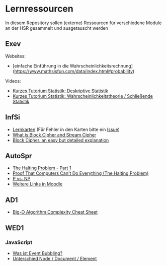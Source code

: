 # Lernressourcen

In diesem Repository sollen (externe) Ressourcen für verschiedene Module an der HSR gesammelt und ausgetauscht werden

## Exev

Websites:

* [einfache Einführung in die Wahrscheinlichkeitsrechnung] (https://www.mathsisfun.com/data/index.html#probability)

Videos:

* [Kurzes Tutorium Statistik: Deskriptive Statistik ](https://www.youtube.com/playlist?list=PLH07H-nk4AF-tQcFuWz5Fp66SVMyFrBqt)
* [Kurzes Tutorium Statistik: Wahrscheinlichkeitstheorie / Schließende Statistik ](https://www.youtube.com/playlist?list=PLH07H-nk4AF-5NVmmpz3kDT4bRnH_Ya8_)



## InfSi
* [Lernkarten](http://www.cram.com/flashcards/infsi1-6903581)
(Für Fehler in den Karten bitte ein [Issue](https://github.com/raphiz/hsr-lernressourcen/issues))
* [What is Block Cipher and Stream Cipher](https://www.youtube.com/watch?v=E_3M41NrtsU)
* [Block Cipher, an easy but detailed explanation](https://www.youtube.com/watch?v=-Gk9kaFoBxU)

## AutoSpr

* [The Halting Problem - Part 1](https://www.youtube.com/watch?v=dhs04ofFJPI)
* [Proof That Computers Can't Do Everything (The Halting Problem)](https://www.youtube.com/watch?v=92WHN-pAFCs)
* [P vs. NP](https://youtu.be/YX40hbAHx3s)
* [Weitere Links in Moodle](https://moodle.hsr.ch/course/view.php?id=106)

## AD1

 * [Big-O Algorithm Complexity Cheat Sheet](http://bigocheatsheet.com/)
  
## WED1
### JavaScript
  * [Was ist Event Bubbling?](http://javascript.info/tutorial/bubbling-and-capturing)
  * [Unterschied Node / Document / Element](http://stackoverflow.com/questions/9979172/difference-between-node-object-and-element-object)
